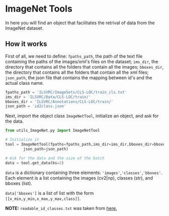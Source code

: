 # ImageNet Tools

In here you will find an object that facilitates the retrival of data from the ImageNet dataset.

## How it works

First of all, we need to define: `fpaths_path`, the path of the text file containing the paths of the images/xml's files on the dataset; `ims_dir`, the directory that contains all the folders that contain all the images; `bboxes_dir`, the directory that contains all the folders that contain all the xml files; `json_path`, the json file that contains the mapping between id's and the actual class name.

```python
fpaths_path = 'ILSVRC/ImageSets/CLS-LOC/train_cls.txt'
ims_dir = 'ILSVRC/Data/CLS-LOC/train/'
bboxes_dir = 'ILSVRC/Annotations/CLS-LOC/train/'
json_path = 'id2class.json'
```

Next, import the object class `ImageNetTool`, initialize an object, and ask for the data.

```python
from utils_ImageNet.py import ImageNetTool

# Initialize it
tool = ImageNetTool(fpaths=fpaths_path,ims_dir=ims_dir,bboxes_dir=bboxes_dir,
		json_path=json_path)

# Ask for the data and the size of the batch
data = tool.get_data(bs=2)
```

`data` is a dictionary containing three elements: `'images'`,`'classes'`,`'bboxes'`. Each element is a list containing the images (cv2|np), classes (str), and bboxes (list).

`data['bboxes']` is a list of list with the form `[[x_min,y_min,x_max,y_max,class]]`.

**NOTE:** `readable_id_classes.txt` was taken from [here.](https://gist.github.com/aaronpolhamus/964a4411c0906315deb9f4a3723aac57)